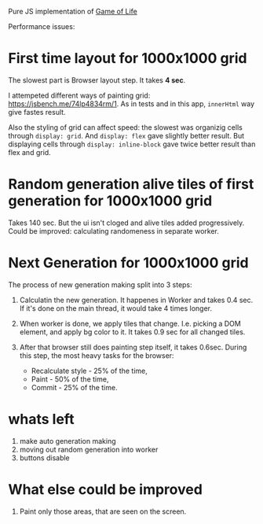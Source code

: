 Pure JS implementation of [Game of Life](https://en.wikipedia.org/wiki/Conway%27s_Game_of_Life)

Performance issues:

# First time layout for 1000x1000 grid

The slowest part is Browser layout step. It takes **4 sec**.

I attempeted different ways of painting grid: https://jsbench.me/74lp4834rm/1.
As in tests and in this app, `innerHtml` way give fastes result.

Also the styling of grid can affect speed: the slowest was organizig cells through `display: grid`. And `display: flex` gave slightly better result. But displaying cells through `display: inline-block` gave twice better result than flex and grid.

# Random generation alive tiles of first generation for 1000x1000 grid

Takes 140 sec. But the ui isn't cloged and alive tiles added progressively.
Could be improved: calculating randomeness in separate worker.

# Next Generation for 1000x1000 grid

The process of new generation making split into 3 steps:

1. Calculatin the new generation. It happenes in Worker and takes 0.4 sec. If it's done on the main thread, it would take 4 times longer.

2. When worker is done, we apply tiles that change. I.e. picking a DOM element, and apply bg color to it. It takes 0.9 sec for all changed tiles.

3. After that browser still does painting step itself, it takes 0.6sec. During this step, the most heavy tasks for the browser:
   - Recalculate style - 25% of the time,
   - Paint - 50% of the time,
   - Commit - 25% of the time.

# whats left

1. make auto generation making
2. moving out random generation into worker
3. buttons disable

# What else could be improved
1. Paint only those areas, that are seen on the screen.
